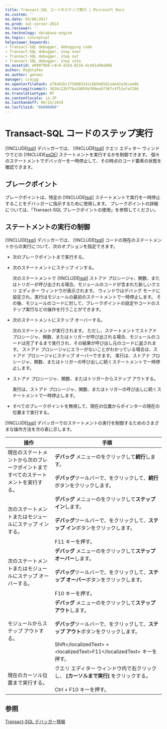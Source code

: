 ```yaml
---
title: Transact-SQL コードのステップ実行 | Microsoft Docs
ms.custom: ''
ms.date: 03/06/2017
ms.prod: sql-server-2014
ms.reviewer: ''
ms.technology: database-engine
ms.topic: conceptual
helpviewer_keywords:
- Transact-SQL debugger, debugging code
- Transact-SQL debugger, step over
- Transact-SQL debugger, step out
- Transact-SQL debugger, step into
ms.assetid: e09079b8-c4c9-42b4-821b-4ce81a98a086
author: MightyPen
ms.author: genemi
manager: craigg
ms.openlocfilehash: e79a92bc1756003341cbb9e0581ade42a2bcee8b
ms.sourcegitcommit: 3026c22b7fba19059a769ea5f367c4f51efaf286
ms.translationtype: MT
ms.contentlocale: ja-JP
ms.lasthandoff: 06/15/2019
ms.locfileid: "66090008"
---
```

# <a name="step-through-transact-sql-code"></a>Transact-SQL コードのステップ実行
  [!INCLUDE[tsql](../../includes/tsql-md.md)] デバッガーでは、 [!INCLUDE[tsql](../../includes/tsql-md.md)] クエリ エディター ウィンドウでどの [!INCLUDE[ssDE](../../includes/ssde-md.md)] ステートメントを実行するかを制御できます。 個々のステートメントでデバッガーを一時停止して、その時点のコード要素の状態を確認できます。  
  
## <a name="breakpoints"></a>ブレークポイント  
 ブレークポイントは、特定の [!INCLUDE[tsql](../../includes/tsql-md.md)] ステートメントで実行を一時停止することをデバッガーに指示するために使用します。 ブレークポイントの詳細については、「Transact-SQL ブレークポイントの使用」を参照してください。  
  
## <a name="controlling-statement-execution"></a>ステートメントの実行の制御  
 [!INCLUDE[tsql](../../includes/tsql-md.md)] デバッガーでは、 [!INCLUDE[tsql](../../includes/tsql-md.md)] コードの現在のステートメントからの実行について、次のオプションを指定できます。  
  
-   次のブレークポイントまで実行する。  
  
-   次のステートメントにステップ インする。  
  
     次のステートメントで [!INCLUDE[tsql](../../includes/tsql-md.md)] ストアド プロシージャ、関数、またはトリガーが呼び出される場合、モジュールのコードが含まれた新しいクエリ エディター ウィンドウが表示されます。 ウィンドウはデバッグ モードに設定され、実行はモジュールの最初のステートメントで一時停止します。 その後、モジュールのコードに対して、ブレークポイントの設定やコードのステップ実行などの操作を行うことができます。  
  
-   次のステートメントにステップ オーバーする。  
  
     次のステートメントが実行されます。 ただし、ステートメントでストアド プロシージャ、関数、またはトリガーが呼び出される場合、モジュールのコードは完了するまで実行され、その結果が呼び出し元のコードに返されます。 ストアド プロシージャにエラーがないことがわかっている場合は、ストアド プロシージャにステップ オーバーできます。 実行は、ストアド プロシージャ、関数、またはトリガーの呼び出しに続くステートメントで一時停止します。  
  
-   ストアド プロシージャ、関数、またはトリガーからステップ アウトする。  
  
     実行は、ストアド プロシージャ、関数、またはトリガーの呼び出しに続くステートメントで一時停止します。  
  
-   すべてのブレークポイントを無視して、現在の位置からポインターの現在の位置まで実行する。  
  
 [!INCLUDE[tsql](../../includes/tsql-md.md)] デバッガーでのステートメントの実行を制御するためのさまざまな操作方法を次の表に示します。  
  
|操作|手順|  
|------------|---------------|  
|現在のステートメントから次のブレークポイントまですべてのステートメントを実行する。|**デバッグ** メニューのをクリックして**続行**します。<br /><br /> **デバッグ**ツールバーで、をクリックして、**続行**ボタンをクリックします。|  
|次のステートメントまたはモジュールにステップ インする。|**デバッグ** メニューのをクリックして**ステップ イン**します。<br /><br /> **デバッグ**ツールバーで、をクリックして、**ステップ イン**ボタンをクリックします。<br /><br /> F11 キーを押す。|  
|次のステートメントまたはモジュールにステップ オーバーする。|**デバッグ** メニューのをクリックして**ステップ オーバー**します。<br /><br /> **デバッグ**ツールバーで、をクリックして、**ステップ オーバー**ボタンをクリックします。<br /><br /> F10 キーを押す。|  
|モジュールからステップ アウトする。|**デバッグ** メニューのをクリックして**ステップ アウト**します。<br /><br /> **デバッグ**ツールバーで、をクリックして、**ステップ アウト**ボタンをクリックします。<br /><br /> Shift&lt;/localizedText&gt; + &lt;localizedText&gt;F11&lt;/localizedText&gt; キーを押す。|  
|現在のカーソル位置まで実行する。|クエリ エディター ウィンドウ内で右クリックし、 **[カーソルまで実行]** をクリックする。<br /><br /> Ctrl</localizedText> + <localizedText>F10</localizedText> キーを押す。|  
  
## <a name="see-also"></a>参照  
 [Transact-SQL デバッガー情報](transact-sql-debugger-information.md)  
  
  
